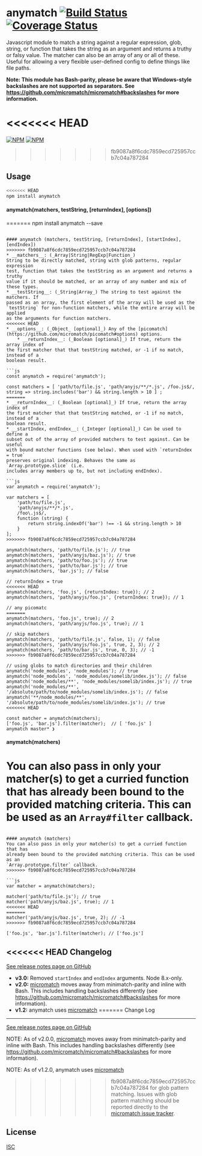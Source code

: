 anymatch [![Build Status](https://travis-ci.org/micromatch/anymatch.svg?branch=master)](https://travis-ci.org/micromatch/anymatch) [![Coverage Status](https://img.shields.io/coveralls/micromatch/anymatch.svg?branch=master)](https://coveralls.io/r/micromatch/anymatch?branch=master)
======
Javascript module to match a string against a regular expression, glob, string,
or function that takes the string as an argument and returns a truthy or falsy
value. The matcher can also be an array of any or all of these. Useful for
allowing a very flexible user-defined config to define things like file paths.

__Note: This module has Bash-parity, please be aware that Windows-style backslashes are not supported as separators. See https://github.com/micromatch/micromatch#backslashes for more information.__

<<<<<<< HEAD
=======
[![NPM](https://nodei.co/npm/anymatch.png?downloads=true&downloadRank=true&stars=true)](https://nodei.co/npm/anymatch/)
[![NPM](https://nodei.co/npm-dl/anymatch.png?height=3&months=9)](https://nodei.co/npm-dl/anymatch/)
>>>>>>> fb9087a8f6cdc7859ecd725957ccb7c04a787284

Usage
-----
```sh
<<<<<<< HEAD
npm install anymatch
```

#### anymatch(matchers, testString, [returnIndex], [options])
=======
npm install anymatch --save
```

#### anymatch (matchers, testString, [returnIndex], [startIndex], [endIndex])
>>>>>>> fb9087a8f6cdc7859ecd725957ccb7c04a787284
* __matchers__: (_Array|String|RegExp|Function_)
String to be directly matched, string with glob patterns, regular expression
test, function that takes the testString as an argument and returns a truthy
value if it should be matched, or an array of any number and mix of these types.
* __testString__: (_String|Array_) The string to test against the matchers. If
passed as an array, the first element of the array will be used as the
`testString` for non-function matchers, while the entire array will be applied
as the arguments for function matchers.
<<<<<<< HEAD
* __options__: (_Object_ [optional]_) Any of the [picomatch](https://github.com/micromatch/picomatch#options) options.
    * __returnIndex__: (_Boolean [optional]_) If true, return the array index of
the first matcher that that testString matched, or -1 if no match, instead of a
boolean result.

```js
const anymatch = require('anymatch');

const matchers = [ 'path/to/file.js', 'path/anyjs/**/*.js', /foo.js$/, string => string.includes('bar') && string.length > 10 ] ;
=======
* __returnIndex__: (_Boolean [optional]_) If true, return the array index of
the first matcher that that testString matched, or -1 if no match, instead of a
boolean result.
* __startIndex, endIndex__: (_Integer [optional]_) Can be used to define a
subset out of the array of provided matchers to test against. Can be useful
with bound matcher functions (see below). When used with `returnIndex = true`
preserves original indexing. Behaves the same as `Array.prototype.slice` (i.e.
includes array members up to, but not including endIndex).

```js
var anymatch = require('anymatch');

var matchers = [
	'path/to/file.js',
	'path/anyjs/**/*.js',
	/foo\.js$/,
	function (string) {
		return string.indexOf('bar') !== -1 && string.length > 10
	}
];
>>>>>>> fb9087a8f6cdc7859ecd725957ccb7c04a787284

anymatch(matchers, 'path/to/file.js'); // true
anymatch(matchers, 'path/anyjs/baz.js'); // true
anymatch(matchers, 'path/to/foo.js'); // true
anymatch(matchers, 'path/to/bar.js'); // true
anymatch(matchers, 'bar.js'); // false

// returnIndex = true
<<<<<<< HEAD
anymatch(matchers, 'foo.js', {returnIndex: true}); // 2
anymatch(matchers, 'path/anyjs/foo.js', {returnIndex: true}); // 1

// any picomatc
=======
anymatch(matchers, 'foo.js', true); // 2
anymatch(matchers, 'path/anyjs/foo.js', true); // 1

// skip matchers
anymatch(matchers, 'path/to/file.js', false, 1); // false
anymatch(matchers, 'path/anyjs/foo.js', true, 2, 3); // 2
anymatch(matchers, 'path/to/bar.js', true, 0, 3); // -1
>>>>>>> fb9087a8f6cdc7859ecd725957ccb7c04a787284

// using globs to match directories and their children
anymatch('node_modules', 'node_modules'); // true
anymatch('node_modules', 'node_modules/somelib/index.js'); // false
anymatch('node_modules/**', 'node_modules/somelib/index.js'); // true
anymatch('node_modules/**', '/absolute/path/to/node_modules/somelib/index.js'); // false
anymatch('**/node_modules/**', '/absolute/path/to/node_modules/somelib/index.js'); // true
<<<<<<< HEAD

const matcher = anymatch(matchers);
['foo.js', 'bar.js'].filter(matcher);  // [ 'foo.js' ]
anymatch master* ❯

```

#### anymatch(matchers)
You can also pass in only your matcher(s) to get a curried function that has
already been bound to the provided matching criteria. This can be used as an
`Array#filter` callback.
=======
```

#### anymatch (matchers)
You can also pass in only your matcher(s) to get a curried function that has
already been bound to the provided matching criteria. This can be used as an
`Array.prototype.filter` callback.
>>>>>>> fb9087a8f6cdc7859ecd725957ccb7c04a787284

```js
var matcher = anymatch(matchers);

matcher('path/to/file.js'); // true
matcher('path/anyjs/baz.js', true); // 1
<<<<<<< HEAD
=======
matcher('path/anyjs/baz.js', true, 2); // -1
>>>>>>> fb9087a8f6cdc7859ecd725957ccb7c04a787284

['foo.js', 'bar.js'].filter(matcher); // ['foo.js']
```

<<<<<<< HEAD
Changelog
----------
[See release notes page on GitHub](https://github.com/micromatch/anymatch/releases)

- **v3.0:** Removed `startIndex` and `endIndex` arguments. Node 8.x-only.
- **v2.0:** [micromatch](https://github.com/jonschlinkert/micromatch) moves away from minimatch-parity and inline with Bash. This includes handling backslashes differently (see https://github.com/micromatch/micromatch#backslashes for more information).
- **v1.2:** anymatch uses [micromatch](https://github.com/jonschlinkert/micromatch)
=======
Change Log
----------
[See release notes page on GitHub](https://github.com/micromatch/anymatch/releases)

NOTE: As of v2.0.0, [micromatch](https://github.com/jonschlinkert/micromatch) moves away from minimatch-parity and inline with Bash. This includes handling backslashes differently (see https://github.com/micromatch/micromatch#backslashes for more information).

NOTE: As of v1.2.0, anymatch uses [micromatch](https://github.com/jonschlinkert/micromatch)
>>>>>>> fb9087a8f6cdc7859ecd725957ccb7c04a787284
for glob pattern matching. Issues with glob pattern matching should be
reported directly to the [micromatch issue tracker](https://github.com/jonschlinkert/micromatch/issues).

License
-------
[ISC](https://raw.github.com/micromatch/anymatch/master/LICENSE)
